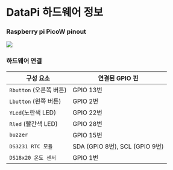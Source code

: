 
# DataPi 하드웨어 정보 

### Raspberry pi PicoW pinout 
<img src=https://www.raspberrypi.com/documentation/microcontrollers/images/pico-pinout.svg>


### 하드웨어 연결 

| 구성 요소        | 연결된 GPIO 핀 |
|----------------|---------------|
| `Rbutton` (오른쪽 버튼) | GPIO 13번    |
| `Lbutton` (왼쪽 버튼)   | GPIO 2번     |
| `YLed`(노란색 LED)         | GPIO 22번    |
| `Rled` (빨간색 LED)         | GPIO 28번    |
| `buzzer`       | GPIO 15번    |
| `DS3231 RTC 모듈` | SDA (GPIO 8번), SCL (GPIO 9번) |
| `DS18x20 온도 센서` | GPIO 1번     |



